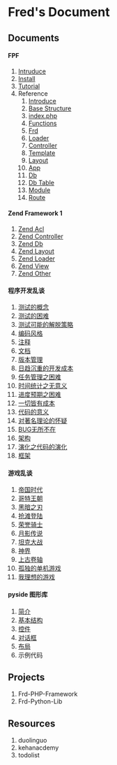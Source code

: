 # Fred's Document

## Documents

#### FPF
1. [Intruduce](./doc/frd-php-framework/intro)
2. [Install](./doc/frd-php-framework/install)
3. [Tutorial](./doc/frd-php-framework/tutorial)
4. Reference
    1. [Introduce](./doc/frd-php-framework/intro)
    2. [Base Structure](./doc/frd-php-framework/base_structure)
    3. [index.php](./doc/frd-php-framework/index.php)
    4. [Functions](./doc/frd-php-framework/functions)
    5. [Frd](./doc/frd-php-framework/frd)
    6. [Loader](./doc/frd-php-framework/loader)
    7. [Controller](./doc/frd-php-framework/controller)
    8. [Template](./doc/frd-php-framework/template)
    9. [Layout](./doc/frd-php-framework/layout)
    10. [App](./doc/frd-php-framework/app)
    11. [Db](./doc/frd-php-framework/db)
    12. [Db Table](./doc/frd-php-framework/db_table)
    13. [Module](./doc/frd-php-framework/module)
    14. [Route](./doc/frd-php-framework/route)

####  Zend Framework 1

1. [Zend Acl](./doc/zend-framework1/zend_acl)
2. [Zend Controller](./doc/zend-framework1/zend_controller)
3. [Zend Db](./doc/zend-framework1/zend_db)
4. [Zend Layout](./doc/zend-framework1/zend_layout)
5. [Zend Loader](./doc/zend-framework1/zend_loader)
6. [Zend View](./doc/zend-framework1/zend_view)
7. [Zend Other](./doc/zend-framework1/zend_other)

####  程序开发乱谈

1. [测试的概念](./doc/程序开发乱谈/1.测试的概念)
2. [测试的困难](./doc/程序开发乱谈/2.测试的困难)
3. [测试可能的解脱策略](./doc/程序开发乱谈/3.测试可能的解脱策略)
4. [编码风格](./doc/程序开发乱谈/4.编码风格)
5. [注释](./doc/程序开发乱谈/5.注释)
6. [文档](./doc/程序开发乱谈/6.文档)
7. [版本管理](./doc/程序开发乱谈/7.版本管理)
8. [日趋沉重的开发成本](./doc/程序开发乱谈/8.日趋沉重的开发成本)
9. [任务管理之困难](./doc/程序开发乱谈/9.任务管理之困难)
10. [时间统计之无意义](./doc/程序开发乱谈/10.时间统计之无意义)
11. [进度预期之困难](./doc/程序开发乱谈/11.进度预期之困难)
12. [一切皆有成本](./doc/程序开发乱谈/12.一切皆有成本)
13. [代码的意义](./doc/程序开发乱谈/13.代码的意义)
14. [对著名理论的怀疑](./doc/程序开发乱谈/14.对著名理论的怀疑)
15. [BUG无所不在](./doc/程序开发乱谈/15.BUG无所不在)
16. [架构](./doc/程序开发乱谈/16.架构)
17. [演化之代码的演化](./doc/程序开发乱谈/17.演化之代码的演化)
18. [框架](./doc/程序开发乱谈/18.框架)

#### 游戏乱谈

1. [帝国时代](./doc/游戏乱谈/帝国时代)
2. [哥特王朝](./doc/游戏乱谈/哥特王朝)
3. [黑暗之刃](./doc/游戏乱谈/黑暗之刃)
4. [抢滩登陆](./doc/游戏乱谈/抢滩登陆)
5. [荣誉骑士](./doc/游戏乱谈/荣誉骑士)
6. [月影传说](./doc/游戏乱谈/月影传说)
7. [坦克大战](./doc/游戏乱谈/坦克大战)
8. [神界](./doc/游戏乱谈/神界)
9. [上古卷轴](./doc/游戏乱谈/上古卷轴)
10. [孤独的单机游戏](./doc/游戏乱谈/孤独的单机游戏)
11. [我理想的游戏](./doc/游戏乱谈/我理想的游戏)

#### pyside 图形库
1. [简介](./doc/python/pyside/1.intro)
2. [基本结构](./doc/python/pyside/2.basic)
3. [控件](./doc/python/pyside/3.widget)
4. [对话框](./doc/python/pyside/4.dialog)
5. [布局](./doc/python/pyside/5.layout)
6. 示例代码

## Projects
1. Frd-PHP-Framework
1. Frd-Python-Lib

## Resources
1. duolinguo 
2. kehanacdemy
3. todolist


